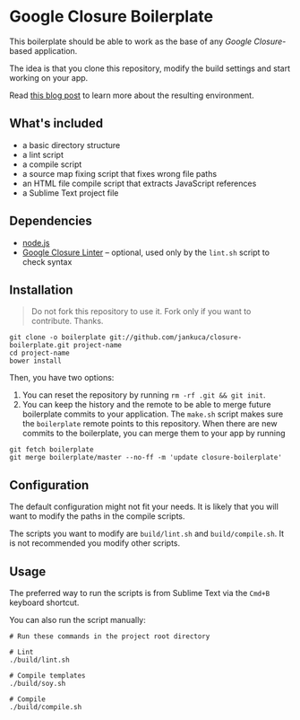 # Google Closure Boilerplate

This boilerplate should be able to work as the base of any *Google Closure*-based application.

The idea is that you clone this repository, modify the build settings and start working on your app.

Read [this blog post](http://blog.jankuca.com/post/18726341670/google-closure-dev-environment) to learn more about the resulting environment.

## What's included

- a basic directory structure
- a lint script
- a compile script
- a source map fixing script that fixes wrong file paths
- an HTML file compile script that extracts JavaScript references
- a Sublime Text project file

## Dependencies

- [node.js](http://nodejs.org)
- [Google Closure Linter](http://developers.google.com/closure/utilities) – optional, used only by the `lint.sh` script to check syntax

## Installation

> Do not fork this repository to use it. Fork only if you want to contribute. Thanks.

    git clone -o boilerplate git://github.com/jankuca/closure-boilerplate.git project-name
    cd project-name
    bower install

Then, you have two options:

1. You can reset the repository by running `rm -rf .git && git init`.
2. You can keep the history and the remote to be able to merge future boilerplate commits to your application. The `make.sh` script makes sure the `boilerplate` remote points to this repository. When there are new commits to the boilerplate, you can merge them to your app by running

```
git fetch boilerplate
git merge boilerplate/master --no-ff -m 'update closure-boilerplate'
```

## Configuration

The default configuration might not fit your needs. It is likely that you will want to modify the paths in the compile scripts.

The scripts you want to modify are `build/lint.sh` and `build/compile.sh`. It is not recommended you modify other scripts.

## Usage

The preferred way to run the scripts is from Sublime Text via the `Cmd+B` keyboard shortcut.

You can also run the script manually:

    # Run these commands in the project root directory

    # Lint
    ./build/lint.sh

    # Compile templates
    ./build/soy.sh

    # Compile
    ./build/compile.sh
